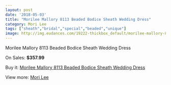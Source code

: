 ```yaml
---
layout: post
date: '2018-05-03'
title: "Morilee Mallory 8113 Beaded Bodice Sheath Wedding Dress"
category: Mori Lee
tags: ["sheath","bridal","special","beaded","unique"]
image: http://img.eudances.com/19222-thickbox_default/morilee-mallory-8113-beaded-bodice-sheath-wedding-dress.jpg
---
```

Morilee Mallory 8113 Beaded Bodice Sheath Wedding Dress

On Sales: **$357.99**
<a href="https://www.eudances.com/en/mori-lee/5724-morilee-mallory-8113-beaded-bodice-sheath-wedding-dress.html"><amp-img layout="responsive" width="600" height="600" src="//img.eudances.com/19222-thickbox_default/morilee-mallory-8113-beaded-bodice-sheath-wedding-dress.jpg" alt="Morilee Mallory 8113 Beaded Bodice Sheath Wedding Dress 0" /></a>
<a href="https://www.eudances.com/en/mori-lee/5724-morilee-mallory-8113-beaded-bodice-sheath-wedding-dress.html"><amp-img layout="responsive" width="600" height="600" src="//img.eudances.com/19224-thickbox_default/morilee-mallory-8113-beaded-bodice-sheath-wedding-dress.jpg" alt="Morilee Mallory 8113 Beaded Bodice Sheath Wedding Dress 1" /></a>
<a href="https://www.eudances.com/en/mori-lee/5724-morilee-mallory-8113-beaded-bodice-sheath-wedding-dress.html"><amp-img layout="responsive" width="600" height="600" src="//img.eudances.com/19223-thickbox_default/morilee-mallory-8113-beaded-bodice-sheath-wedding-dress.jpg" alt="Morilee Mallory 8113 Beaded Bodice Sheath Wedding Dress 2" /></a>

Buy it: [Morilee Mallory 8113 Beaded Bodice Sheath Wedding Dress](https://www.eudances.com/en/mori-lee/5724-morilee-mallory-8113-beaded-bodice-sheath-wedding-dress.html "Morilee Mallory 8113 Beaded Bodice Sheath Wedding Dress")

View more: [Mori Lee](https://www.eudances.com/en/9-mori-lee "Mori Lee")
